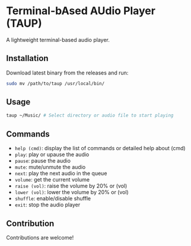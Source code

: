 # Terminal-bAsed AUdio Player (TAUP)

A lightweight terminal-based audio player.

## Installation

Download latest binary from the releases and run:

```sh
sudo mv /path/to/taup /usr/local/bin/
```

## Usage

```sh
taup ~/Music/ # Select directory or audio file to start playing
```

## Commands

- `help (cmd)`: display the list of commands or detailed help about (cmd)
- `play`: play or upause the audio
- `pause`: pause the audio
- `mute`: mute/unmute the audio
- `next`: play the next audio in the queue
- `volume`: get the current volume
- `raise (vol)`: raise the volume by 20% or (vol)
- `lower (vol)`: lower the volume by 20% or (vol)
- `shuffle`: enable/disable shuffle
- `exit`: stop the audio player

## Contribution

Contributions are welcome! 